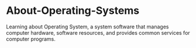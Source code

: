 # About-Operating-Systems
Learning about Operating System, a system software that manages computer hardware, software resources, and provides common services for computer programs.
